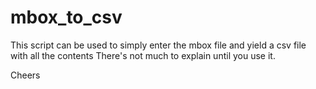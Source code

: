 # mbox_to_csv
This script can be used to simply enter the mbox file and yield a csv file with all the contents
There's not much to explain until you use it.

Cheers
